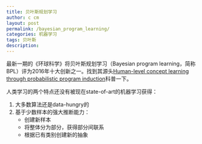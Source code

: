 ```yaml
---
title: 贝叶斯规划学习
author: c cm
layout: post
permalink: /bayesian_program_learning/
categories: 机器学习
tags: 贝叶斯
description:
---
```


最新一期的《环球科学》将贝叶斯规划学习（Bayesian program learning，简称BPL）评为2016年十大创新之一。找到其源头[Human-level concept learning through probabilistic program induction](http://web.mit.edu/cocosci/Papers/Science-2015-Lake-1332-8.pdf)科普一下。

人类学习的两个特点还没有被现在state-of-art的机器学习获得：
1. 大多数算法还是data-hungry的
2. 基于少数样本的强大推断能力：
    * 创建新样本
    * 将整体分为部分，获得部分间联系
    * 根据已有类别创建新的抽象
